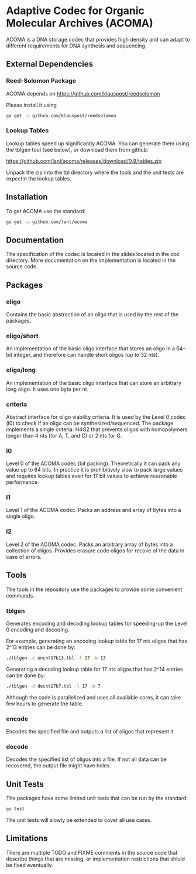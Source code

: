 # Adaptive Codec for Organic Molecular Archives (ACOMA)

ACOMA is a DNA storage codec that provides high density and can adapt
to different requirements for DNA synthesis and sequencing.

## External Dependencies

### Reed-Solomon Package

ACOMA depends on https://github.com/klauspost/reedsolomon

Please install it using 

```bash
go get -u github.com/klauspost/reedsolomon
```

### Lookup Tables

Lookup tables speed up significantly ACOMA. You can generate them
using the tblgen tool (see below), or download them from github:

https://github.com/lanl/acoma/releases/download/0.9/tables.zip

Unpack the zip into the tbl directory where the tools and the unit
tests are expectin the lookup tables.

## Installation

To get ACOMA use the standard:

```bash
go get -u github.com/lanl/acoma
```

## Documentation

The specification of the codec is located in the slides located in the
doc directory. More documentation on the implementation is located in
the source code.

## Packages

### oligo

Contains the basic abstraction of an oligo that is used by the rest of
the packages.

### oligo/short

An implementation of the basic oligo interface that stores an oligo in
a 64-bit integer, and therefore can handle short oligos (up to 32 nts).

### oligo/long

An implementation of the basic oligo interface that can store an
arbitrary long oligo. It uses one byte per nt.

### criteria

Abstract interface for oligo viability criteria. It is used by the
Level 0 codec (l0) to check if an oligo can be synthesized/sequenced.
The package implements a single criteria: H4G2 that prevents oligos
with homopolymers longer than 4 nts (for A, T, and C) or 2 nts for G.

### l0

Level 0 of the ACOMA codec (bit packing). Theoretically it can pack
any value up to 64 bits. In practice it is prohibitively slow to pack
large values and requires lookup tables even for 17 bit values to
achieve reasonable performance.

### l1

Level 1 of the ACOMA codec. Packs an address and array of bytes into a
single oligo.

### l2

Level 2 of the ACOMA codec. Packs an arbitrary array of bytes into a
collection of oligos. Provides erasure code oligos for recove of the
data in case of errors.

## Tools

The tools in the repository use the packages to provide some
convenient commands.

### tblgen

Generates encoding and decoding lookup tables for speeding-up the
Level 0 encoding and decoding. 

For example, generating an encoding lookup table for 17 nts oligos
that has 2^13 entries can be done by:

```bash
./tblgen -e encnt17b13.tbl -l 17 -b 13
```

Generating a decoding lookup table for 17 nts oligos that has 2^14
entries can be done by:

```bash
./tblgen -d decnt17b7.tbl -l 17 -b 7
```

Although the code is parallelized and uses all available cores, it can
take few hours to generate the table.

### encode

Encodes the specified file and outputs a list of oligos that represent
it.

### decode

Decodes the specified list of oligos into a file. If not all data can
be recovered, the output file might have holes.

## Unit Tests

The packages have some limited unit tests that can be run by the
standard:

```bash
go test
```

The unit tests will slowly be extended to cover all use cases.

## Limitations

There are multiple TODO and FIXME comments in the source code that
describe things that are missing, or implementation restrictions that
shluld be fixed eventually.
